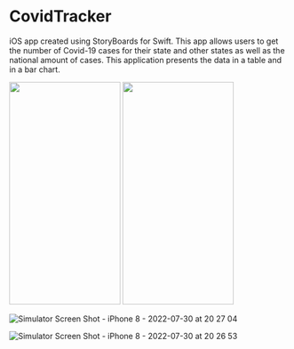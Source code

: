 # CovidTracker
iOS app created using StoryBoards for Swift. This app allows users to get the number of Covid-19 cases for their state and other states as well as the national amount of cases. This application presents the data in a table and in a bar chart.

<p align="row">
<img src="https://user-images.githubusercontent.com/55303890/182004597-14a98832-216a-4926-94af-86911a45f8c4.png" width="200" height="400">
  

<img src="https://user-images.githubusercontent.com/55303890/182004594-1ba67322-fa8d-4cc9-8f4f-b27ed65d9cff.png" width="200" height="400">
</p>

![Simulator Screen Shot - iPhone 8 - 2022-07-30 at 20 27 04](https://user-images.githubusercontent.com/55303890/182004597-14a98832-216a-4926-94af-86911a45f8c4.png)

![Simulator Screen Shot - iPhone 8 - 2022-07-30 at 20 26 53](https://user-images.githubusercontent.com/55303890/182004594-1ba67322-fa8d-4cc9-8f4f-b27ed65d9cff.png)
